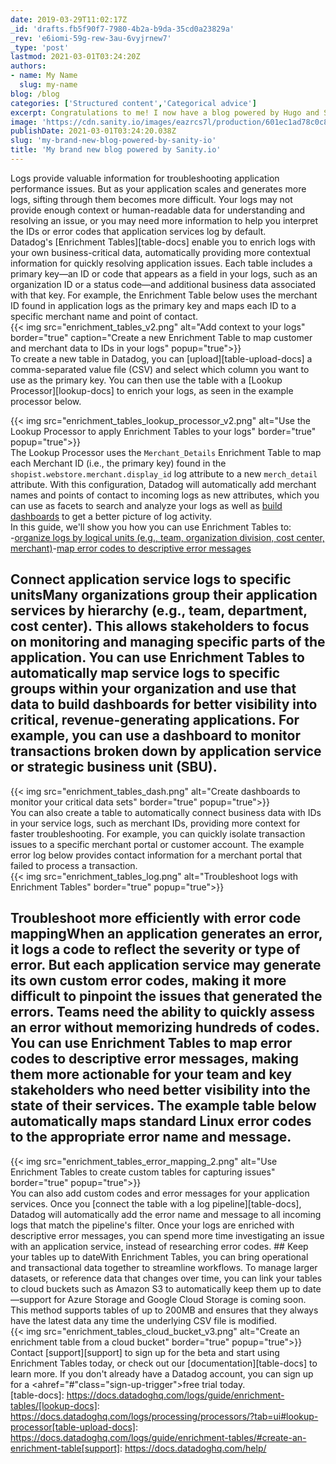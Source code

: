 ```yaml
---
date: 2019-03-29T11:02:17Z
_id: 'drafts.fb5f90f7-7980-4b2a-b9da-35cd0a23829a'
_rev: 'e6iomi-59g-rew-3au-6vyjrnew7'
_type: 'post'
lastmod: 2021-03-01T03:24:20Z
authors: 
- name: My Name
  slug: my-name
blog: /blog
categories: ['Structured content','Categorical advice']
excerpt: Congratulations to me! I now have a blog powered by Hugo and Sanity.io.
image: 'https://cdn.sanity.io/images/eazrcs7l/production/601ec1ad78c0c86575a82ef3a6f6442aa10a169a-1504x1000.png?w=600'
publishDate: 2021-03-01T03:24:20.038Z
slug: 'my-brand-new-blog-powered-by-sanity-io'
title: 'My brand new blog powered by Sanity.io'
---
```


Logs provide valuable information for troubleshooting application performance issues. But as your application scales and generates more logs, sifting through them becomes more difficult. Your logs may not provide enough context or human-readable data for understanding and resolving an issue, or you may need more information to help you interpret the IDs or error codes that application services log by default.  
Datadog's [Enrichment Tables][table-docs] enable you to enrich logs with your own business-critical data, automatically providing more contextual information for quickly resolving application issues. Each table includes a primary key—an ID or code that appears as a field in your logs, such as an organization ID or a status code—and additional business data associated with that key. For example, the Enrichment Table below uses the merchant ID found in application logs as the primary key and maps each ID to a specific merchant name and point of contact.  
{{< img src="enrichment_tables_v2.png" alt="Add context to your logs" border="true" caption="Create a new Enrichment Table to map customer and merchant data to IDs in your logs" popup="true">}}  
To create a new table in Datadog, you can [upload][table-upload-docs] a comma-separated value file (CSV) and select which column you want to use as the primary key. You can then use the table with a [Lookup Processor][lookup-docs] to enrich your logs, as seen in the example processor below.  
  
{{< img src="enrichment_tables_lookup_processor_v2.png" alt="Use the Lookup Processor to apply Enrichment Tables to your logs" border="true" popup="true">}}  
The Lookup Processor uses the `Merchant_Details` Enrichment Table to map each Merchant ID (i.e., the primary key) found in the `shopist.webstore.merchant.display_id` log attribute to a new `merch_detail` attribute. With this configuration, Datadog will automatically add merchant names and points of contact to incoming logs as new attributes, which you can use as facets to search and analyze your logs as well as [build dashboards](https://www.datadoghq.com/blog/log-analytics-dashboards/) to get a better picture of log activity.  
In this guide, we'll show you how you can use Enrichment Tables to:  
-[organize logs by logical units (e.g., team, organization division, cost center, merchant)](#connect-application-service-logs-to-specific-units)-[map error codes to descriptive error messages](#troubleshoot-more-efficiently-with-error-code-mapping)  
## Connect application service logs to specific unitsMany organizations group their application services by hierarchy (e.g., team, department, cost center). This allows stakeholders to focus on monitoring and managing specific parts of the application. You can use Enrichment Tables to automatically map service logs to specific groups within your organization and use that data to build dashboards for better visibility into critical, revenue-generating applications. For example, you can use a dashboard to monitor transactions broken down by application service or strategic business unit (SBU).  
{{< img src="enrichment_tables_dash.png" alt="Create dashboards to monitor your critical data sets" border="true" popup="true">}}  
You can also create a table to automatically connect business data with IDs in your service logs, such as merchant IDs, providing more context for faster troubleshooting. For example, you can quickly isolate transaction issues to a specific merchant portal or customer account. The example error log below provides contact information for a merchant portal that failed to process a transaction.  
{{< img src="enrichment_tables_log.png" alt="Troubleshoot logs with Enrichment Tables" border="true" popup="true">}}  
## Troubleshoot more efficiently with error code mappingWhen an application generates an error, it logs a code to reflect the severity or type of error. But each application service may generate its own custom error codes, making it more difficult to pinpoint the issues that generated the errors. Teams need the ability to quickly assess an error without memorizing hundreds of codes. You can use Enrichment Tables to map error codes to descriptive error messages, making them more actionable for your team and key stakeholders who need better visibility into the state of their services. The example table below automatically maps standard Linux error codes to the appropriate error name and message.  
  
{{< img src="enrichment_tables_error_mapping_2.png" alt="Use Enrichment Tables to create custom tables for capturing issues" border="true" popup="true">}}  
You can also add custom codes and error messages for your application services. Once you [connect the table with a log pipeline][table-docs], Datadog will automatically add the error name and message to all incoming logs that match the pipeline's filter. Once your logs are enriched with descriptive error messages, you can spend more time investigating an issue with an application service, instead of researching error codes. ## Keep your tables up to dateWith Enrichment Tables, you can bring operational and transactional data together to streamline workflows. To manage larger datasets, or reference data that changes over time, you can link your tables to cloud buckets such as Amazon S3 to automatically keep them up to date—support for Azure Storage and Google Cloud Storage is coming soon. This method supports tables of up to 200MB and ensures that they always have the latest data any time the underlying CSV file is modified.  
{{< img src="enrichment_tables_cloud_bucket_v3.png" alt="Create an enrichment table from a cloud bucket" border="true" popup="true">}}  
Contact [support][support] to sign up for the beta and start using Enrichment Tables today, or check out our [documentation][table-docs] to learn more. If you don't already have a Datadog account, you can sign up for a <ahref="#"class="sign-up-trigger">free trial</a> today.  
[table-docs]: https://docs.datadoghq.com/logs/guide/enrichment-tables/[lookup-docs]: https://docs.datadoghq.com/logs/processing/processors/?tab=ui#lookup-processor[table-upload-docs]: https://docs.datadoghq.com/logs/guide/enrichment-tables/#create-an-enrichment-table[support]: https://docs.datadoghq.com/help/